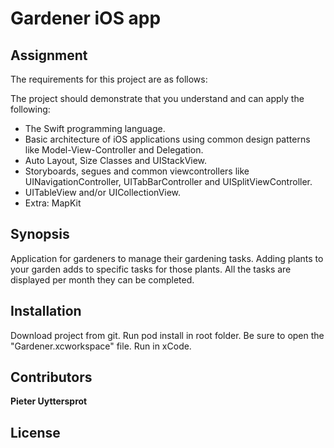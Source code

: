# Gardener iOS app

## Assignment

The requirements for this project are as follows:

The project should demonstrate that you understand and can apply the following:
- The Swift programming language.
- Basic architecture of iOS applications using common design patterns like Model-View-Controller and Delegation.
- Auto Layout, Size Classes and UIStackView.
- Storyboards, segues and common viewcontrollers like UINavigationController, UITabBarController and UISplitViewController.
- UITableView and/or UICollectionView.
- Extra: MapKit

## Synopsis

Application for gardeners to manage their gardening tasks. Adding plants to your garden adds to specific tasks for those plants. All the tasks are displayed per month they can be completed.


## Installation

Download project from git.
Run pod install in root folder.
Be sure to open the "Gardener.xcworkspace" file.
Run in xCode.


## Contributors

**Pieter Uyttersprot**

## License

